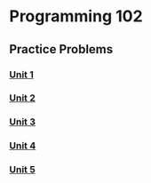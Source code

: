 # Programming 102

## Practice Problems

### [Unit 1](/unit_1/)

### [Unit 2](unit_2/)

### [Unit 3](unit_3/)

### [Unit 4](unit_4/)

### [Unit 5](unit_5/)
